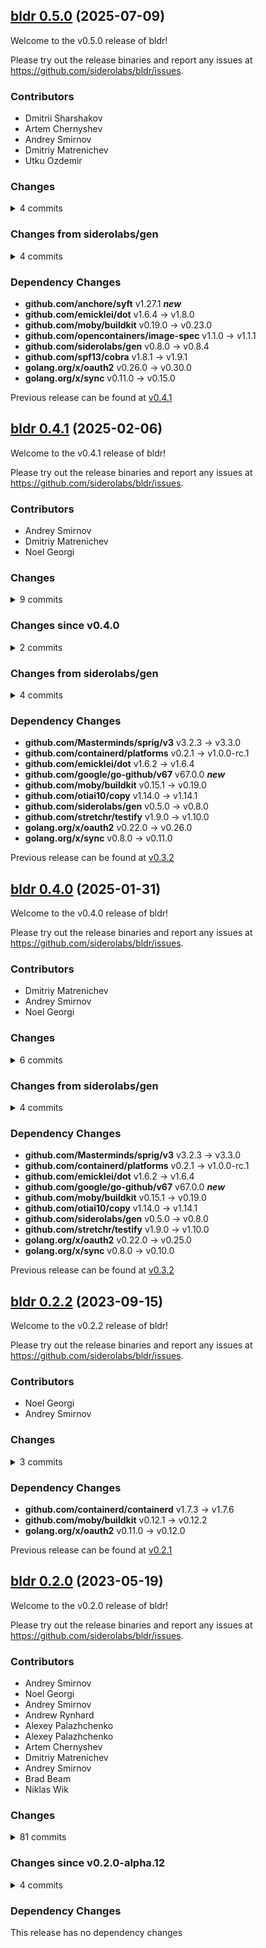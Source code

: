 ## [bldr 0.5.0](https://github.com/siderolabs/bldr/releases/tag/v0.5.0) (2025-07-09)

Welcome to the v0.5.0 release of bldr!



Please try out the release binaries and report any issues at
https://github.com/siderolabs/bldr/issues.

### Contributors

* Dmitrii Sharshakov
* Artem Chernyshev
* Andrey Smirnov
* Dmitriy Matrenichev
* Utku Ozdemir

### Changes
<details><summary>4 commits</summary>
<p>

* [`dafc274`](https://github.com/siderolabs/bldr/commit/dafc274b9454472233f7e4788195d5fc47a6c57f) fix: make SBOM generation work in a multi-step build
* [`38d5691`](https://github.com/siderolabs/bldr/commit/38d5691bb40874088e734aa4c22862166017ca9f) fix: sbom: do not append arch
* [`e45241d`](https://github.com/siderolabs/bldr/commit/e45241de914f4be03ee8311005e1f2d380b1fa2f) feat: add SBOM support
* [`d09e69c`](https://github.com/siderolabs/bldr/commit/d09e69caf574060feb26ae8ead006b9161da8e5c) feat: update dependencies
</p>
</details>

### Changes from siderolabs/gen
<details><summary>4 commits</summary>
<p>

* [`dcb2b74`](https://github.com/siderolabs/gen/commit/dcb2b7417879f230a569ce834dad5c89bd09d6bf) feat: add `panicsafe` package
* [`b36ee43`](https://github.com/siderolabs/gen/commit/b36ee43f667a7a56b340a3e769868ff2a609bb5b) feat: make `xyaml.CheckUnknownKeys` public
* [`3e319e7`](https://github.com/siderolabs/gen/commit/3e319e7e52c5a74d1730be8e47952b3d16d91148) feat: implement `xyaml.UnmarshalStrict`
* [`7c0324f`](https://github.com/siderolabs/gen/commit/7c0324fee9a7cfbdd117f43702fa273689f0db97) chore: future-proof HashTrieMap
</p>
</details>

### Dependency Changes

* **github.com/anchore/syft**               v1.27.1 **_new_**
* **github.com/emicklei/dot**               v1.6.4 -> v1.8.0
* **github.com/moby/buildkit**              v0.19.0 -> v0.23.0
* **github.com/opencontainers/image-spec**  v1.1.0 -> v1.1.1
* **github.com/siderolabs/gen**             v0.8.0 -> v0.8.4
* **github.com/spf13/cobra**                v1.8.1 -> v1.9.1
* **golang.org/x/oauth2**                   v0.26.0 -> v0.30.0
* **golang.org/x/sync**                     v0.11.0 -> v0.15.0

Previous release can be found at [v0.4.1](https://github.com/siderolabs/bldr/releases/tag/v0.4.1)

## [bldr 0.4.1](https://github.com/siderolabs/bldr/releases/tag/v0.4.1) (2025-02-06)

Welcome to the v0.4.1 release of bldr!



Please try out the release binaries and report any issues at
https://github.com/siderolabs/bldr/issues.

### Contributors

* Andrey Smirnov
* Dmitriy Matrenichev
* Noel Georgi

### Changes
<details><summary>9 commits</summary>
<p>

* [`b2a223d`](https://github.com/siderolabs/bldr/commit/b2a223d14d48b88e39ead81772953efc2f4dbdb5) fix: exclude test script output from the result
* [`76a2c8f`](https://github.com/siderolabs/bldr/commit/76a2c8f404b546e5d1d1088c3a0e2406d371ff6d) fix: use single build directory
* [`62ed470`](https://github.com/siderolabs/bldr/commit/62ed470038fb769502600ffb5a3630bbb20c58f5) release(v0.4.0): prepare release
* [`4a79aeb`](https://github.com/siderolabs/bldr/commit/4a79aebb10957f23c7fc82378b4498686bb6fe73) feat: make variant in `pkg.yaml` explicit
* [`d978bcc`](https://github.com/siderolabs/bldr/commit/d978bcc7571839ff65d8a139be600c57135cdbf6) fix: drop TOOLCHAIN from std vars
* [`66b078d`](https://github.com/siderolabs/bldr/commit/66b078d12e99b92c7e9b3a9ceee71936ad52bd4e) fix: drop alpine for `md5sum` step
* [`24a37b0`](https://github.com/siderolabs/bldr/commit/24a37b0f070182ce8706e852f22f54f799761f33) feat: implement support for network mode
* [`40ad501`](https://github.com/siderolabs/bldr/commit/40ad5014b4fc1a187d2c83e1ebcd18f40890a24b) chore: rekres to simplify `.kres.yaml` defaults
* [`73fad60`](https://github.com/siderolabs/bldr/commit/73fad60813195cef4458685335e5e907726bd21e) chore: bump deps
</p>
</details>

### Changes since v0.4.0
<details><summary>2 commits</summary>
<p>

* [`b2a223d`](https://github.com/siderolabs/bldr/commit/b2a223d14d48b88e39ead81772953efc2f4dbdb5) fix: exclude test script output from the result
* [`76a2c8f`](https://github.com/siderolabs/bldr/commit/76a2c8f404b546e5d1d1088c3a0e2406d371ff6d) fix: use single build directory
</p>
</details>

### Changes from siderolabs/gen
<details><summary>4 commits</summary>
<p>

* [`5ae3afe`](https://github.com/siderolabs/gen/commit/5ae3afee65490ca9f4bd32ea41803ab3a17cad7e) chore: update hashtriemap implementation from the latest upstream
* [`e847d2a`](https://github.com/siderolabs/gen/commit/e847d2ace9ede4a17283426dfbc8229121f2909b) chore: add more utilities to xiter
* [`f3c5a2b`](https://github.com/siderolabs/gen/commit/f3c5a2b5aba74e4935d073a0135c4904ef3bbfef) chore: add `Empty` and `Empty2` iterators
* [`c53b90b`](https://github.com/siderolabs/gen/commit/c53b90b4a418b8629d938af06900249ce5acd9e6) chore: add packages xiter/xstrings/xbytes
</p>
</details>

### Dependency Changes

* **github.com/Masterminds/sprig/v3**  v3.2.3 -> v3.3.0
* **github.com/containerd/platforms**  v0.2.1 -> v1.0.0-rc.1
* **github.com/emicklei/dot**          v1.6.2 -> v1.6.4
* **github.com/google/go-github/v67**  v67.0.0 **_new_**
* **github.com/moby/buildkit**         v0.15.1 -> v0.19.0
* **github.com/otiai10/copy**          v1.14.0 -> v1.14.1
* **github.com/siderolabs/gen**        v0.5.0 -> v0.8.0
* **github.com/stretchr/testify**      v1.9.0 -> v1.10.0
* **golang.org/x/oauth2**              v0.22.0 -> v0.26.0
* **golang.org/x/sync**                v0.8.0 -> v0.11.0

Previous release can be found at [v0.3.2](https://github.com/siderolabs/bldr/releases/tag/v0.3.2)

## [bldr 0.4.0](https://github.com/siderolabs/bldr/releases/tag/v0.4.0) (2025-01-31)

Welcome to the v0.4.0 release of bldr!



Please try out the release binaries and report any issues at
https://github.com/siderolabs/bldr/issues.

### Contributors

* Dmitriy Matrenichev
* Andrey Smirnov
* Noel Georgi

### Changes
<details><summary>6 commits</summary>
<p>

* [`4a79aeb`](https://github.com/siderolabs/bldr/commit/4a79aebb10957f23c7fc82378b4498686bb6fe73) feat: make variant in `pkg.yaml` explicit
* [`d978bcc`](https://github.com/siderolabs/bldr/commit/d978bcc7571839ff65d8a139be600c57135cdbf6) fix: drop TOOLCHAIN from std vars
* [`66b078d`](https://github.com/siderolabs/bldr/commit/66b078d12e99b92c7e9b3a9ceee71936ad52bd4e) fix: drop alpine for `md5sum` step
* [`24a37b0`](https://github.com/siderolabs/bldr/commit/24a37b0f070182ce8706e852f22f54f799761f33) feat: implement support for network mode
* [`40ad501`](https://github.com/siderolabs/bldr/commit/40ad5014b4fc1a187d2c83e1ebcd18f40890a24b) chore: rekres to simplify `.kres.yaml` defaults
* [`73fad60`](https://github.com/siderolabs/bldr/commit/73fad60813195cef4458685335e5e907726bd21e) chore: bump deps
</p>
</details>

### Changes from siderolabs/gen
<details><summary>4 commits</summary>
<p>

* [`5ae3afe`](https://github.com/siderolabs/gen/commit/5ae3afee65490ca9f4bd32ea41803ab3a17cad7e) chore: update hashtriemap implementation from the latest upstream
* [`e847d2a`](https://github.com/siderolabs/gen/commit/e847d2ace9ede4a17283426dfbc8229121f2909b) chore: add more utilities to xiter
* [`f3c5a2b`](https://github.com/siderolabs/gen/commit/f3c5a2b5aba74e4935d073a0135c4904ef3bbfef) chore: add `Empty` and `Empty2` iterators
* [`c53b90b`](https://github.com/siderolabs/gen/commit/c53b90b4a418b8629d938af06900249ce5acd9e6) chore: add packages xiter/xstrings/xbytes
</p>
</details>

### Dependency Changes

* **github.com/Masterminds/sprig/v3**  v3.2.3 -> v3.3.0
* **github.com/containerd/platforms**  v0.2.1 -> v1.0.0-rc.1
* **github.com/emicklei/dot**          v1.6.2 -> v1.6.4
* **github.com/google/go-github/v67**  v67.0.0 **_new_**
* **github.com/moby/buildkit**         v0.15.1 -> v0.19.0
* **github.com/otiai10/copy**          v1.14.0 -> v1.14.1
* **github.com/siderolabs/gen**        v0.5.0 -> v0.8.0
* **github.com/stretchr/testify**      v1.9.0 -> v1.10.0
* **golang.org/x/oauth2**              v0.22.0 -> v0.25.0
* **golang.org/x/sync**                v0.8.0 -> v0.10.0

Previous release can be found at [v0.3.2](https://github.com/siderolabs/bldr/releases/tag/v0.3.2)

## [bldr 0.2.2](https://github.com/siderolabs/bldr/releases/tag/v0.2.2) (2023-09-15)

Welcome to the v0.2.2 release of bldr!



Please try out the release binaries and report any issues at
https://github.com/siderolabs/bldr/issues.

### Contributors

* Noel Georgi
* Andrey Smirnov

### Changes
<details><summary>3 commits</summary>
<p>

* [`20de986`](https://github.com/siderolabs/bldr/commit/20de986bf1d15d50bd05cf62da99266af0b590a5) feat: support --cache-from/--cache-imports
* [`38bee98`](https://github.com/siderolabs/bldr/commit/38bee98982471791133abaaa89dbffe225adeb3a) chore: rekres to support gh actions
* [`d7f236f`](https://github.com/siderolabs/bldr/commit/d7f236f3fb0d91382a328b54ebe791b59c9e1f45) chore: add a no-op github workflow
</p>
</details>

### Dependency Changes

* **github.com/containerd/containerd**  v1.7.3 -> v1.7.6
* **github.com/moby/buildkit**          v0.12.1 -> v0.12.2
* **golang.org/x/oauth2**               v0.11.0 -> v0.12.0

Previous release can be found at [v0.2.1](https://github.com/siderolabs/bldr/releases/tag/v0.2.1)




## [bldr 0.2.0](https://github.com/siderolabs/bldr/releases/tag/v0.2.0) (2023-05-19)

Welcome to the v0.2.0 release of bldr!



Please try out the release binaries and report any issues at
https://github.com/siderolabs/bldr/issues.

### Contributors

* Andrey Smirnov
* Noel Georgi
* Andrey Smirnov
* Andrew Rynhard
* Alexey Palazhchenko
* Alexey Palazhchenko
* Artem Chernyshev
* Dmitriy Matrenichev
* Andrey Smirnov
* Brad Beam
* Niklas Wik

### Changes
<details><summary>81 commits</summary>
<p>

* [`97650b2`](https://github.com/siderolabs/bldr/commit/97650b2f1008755eb96718b02506da6ec9a9d5da) feat: implement --no-cache option
* [`bc2438e`](https://github.com/siderolabs/bldr/commit/bc2438e6c434ab5ab1d4b1c2fe85267807a062fd) chore: bump deps
* [`f8905e8`](https://github.com/siderolabs/bldr/commit/f8905e8891415c42f43a37b7d31e3198ca41148f) chore: bump deps
* [`4c077ad`](https://github.com/siderolabs/bldr/commit/4c077ad50b9f2bb86eba31ab0e38c27d6e98776d) chore: rekres + bump deps
* [`3d32358`](https://github.com/siderolabs/bldr/commit/3d323585edc20f7da6ce97ebf19f2e021dc799e1) chore: bump deps
* [`a7421af`](https://github.com/siderolabs/bldr/commit/a7421af3d6f3f72dec684151e89b29990e62ac5b) chore: bump deps
* [`4f20353`](https://github.com/siderolabs/bldr/commit/4f20353d5e3ae974b3fe2a9cbd0cd227bc751a36) chore: bump deps
* [`ed832fe`](https://github.com/siderolabs/bldr/commit/ed832fee42145eac7f50a10509385af113dceda6) chore: bump deps
* [`f2f1d18`](https://github.com/siderolabs/bldr/commit/f2f1d18f5973fa26aaeaba16852164530976c408) chore: bump dependencies
* [`77bd646`](https://github.com/siderolabs/bldr/commit/77bd64695d8fb7c299770ebc885cbfcc0b8aa34e) chore: rekres
* [`0af77c6`](https://github.com/siderolabs/bldr/commit/0af77c6a71ebd007dabe56b44852463cf26a29a0) chore: bump go dependencies
* [`a46c868`](https://github.com/siderolabs/bldr/commit/a46c86846953ba25f67c8ebf1d5261c6bb55e4dc) chore: bump dependencies
* [`804a03b`](https://github.com/siderolabs/bldr/commit/804a03ba8d2ab379f0f1a3ecca708b9e45e11b17) chore: bump dependencies
* [`1218936`](https://github.com/siderolabs/bldr/commit/12189362f4fccac5205b9f527dbbc402d3269dce) chore: bump deps
* [`afa3012`](https://github.com/siderolabs/bldr/commit/afa301220eaebdea9ef87ef22d5e2e389f4e8c95) chore: disable drone slack pipeline for renovate
* [`f2690f0`](https://github.com/siderolabs/bldr/commit/f2690f0a188e78d91d6c1c9d7619ac13e99c7367) chore: disable drone for renovate/dependabot
* [`cb072a4`](https://github.com/siderolabs/bldr/commit/cb072a42d0bd61fadf21158c7c5d9791c11b4934) chore: bump deps
* [`42c0ffb`](https://github.com/siderolabs/bldr/commit/42c0ffb7ea8048aa353a71aaa2edae994041f150) fix: multi arch build
* [`5613733`](https://github.com/siderolabs/bldr/commit/5613733b0afc35b815b8cb6413ab4c9ad0a33b10) chore: update renovate config
* [`9b2810f`](https://github.com/siderolabs/bldr/commit/9b2810f5628b91e5a4b467f6c9b3dc0894bfab13) chore: kresify, rename
* [`b979fbd`](https://github.com/siderolabs/bldr/commit/b979fbd2ee8943189ba7d1324d860c24ebb438a2) feat: implement additional variables and `bldr eval`
* [`bf9bada`](https://github.com/siderolabs/bldr/commit/bf9bada3887973c2d3747ca0dc260ab70060aa2f) fix: remove "promoted dependency" feature
* [`a714657`](https://github.com/siderolabs/bldr/commit/a7146576d131c2cd02950dbbc0a5196e8c43b74d) fix: skip merging if no dependencies found
* [`cedc88a`](https://github.com/siderolabs/bldr/commit/cedc88afad45bd9fa9806898c70569b60952fc68) feat: support build behind proxy
* [`81055c0`](https://github.com/siderolabs/bldr/commit/81055c0ec29ef7e59c38888d5f8d4387199af4bf) fix: make sure cache persists local context changes
* [`03757bb`](https://github.com/siderolabs/bldr/commit/03757bbefd06252193e1aacf56b3e05fa39c112a) feat: use new LLB merge operation, allow `from:` in deps
* [`febf1d0`](https://github.com/siderolabs/bldr/commit/febf1d058184ee5c40694b25515685847a43b1da) chore: bump dependencies
* [`9d49478`](https://github.com/siderolabs/bldr/commit/9d49478dc112cd1badedb0d02e190dc004b6fb62) chore: rename org
* [`376fe2b`](https://github.com/siderolabs/bldr/commit/376fe2b51afaf7f5d6b03a22bf550fce751319c9) feat: implement `SOURCE_DATE_EPOCH` build argument
* [`7a0ad18`](https://github.com/siderolabs/bldr/commit/7a0ad18e3627300e29ce43088a64735b964a2d3e) feat: support cache mounts
* [`86cfe12`](https://github.com/siderolabs/bldr/commit/86cfe1251e0ed61758ed2483087b4842df6918c4) fix: respect HTTP proxy settings
* [`e2c007a`](https://github.com/siderolabs/bldr/commit/e2c007a86bcc7c63b60e336b5cbe13f47529276a) feat: optimize build time by removing unnecessary I/O
* [`384f28d`](https://github.com/siderolabs/bldr/commit/384f28d53e6b46cb28f836c83d7d3d200959b25b) chore: add debug `--json` flag to `llb`
* [`d4df177`](https://github.com/siderolabs/bldr/commit/d4df177f8c458ab672f2817b1352603cff7fd4ff) feat: bump Alpine image for the `alpine` image
* [`6ffa6b2`](https://github.com/siderolabs/bldr/commit/6ffa6b27d6e90ca069d2cd107927d343741ba082) feat: add destination name to error messages
* [`3198175`](https://github.com/siderolabs/bldr/commit/3198175d11e21abbc1982ef4efeed45acd817f20) chore: bump dependencies
* [`8c545bd`](https://github.com/siderolabs/bldr/commit/8c545bda7798f92c1458391eec5fd0e627980dbf) fix: detect updates for containerd
* [`a8d27f7`](https://github.com/siderolabs/bldr/commit/a8d27f75d69a2b7011e2f7bd82d8df5708b2e14d) fix: detect updates for runc and similar pkgs
* [`aa62d4a`](https://github.com/siderolabs/bldr/commit/aa62d4a95b363f7cd893287d94dd8859e266f0ee) feat: add checksum validation
* [`07cd6ea`](https://github.com/siderolabs/bldr/commit/07cd6eae82156960969b383e8262767eb6318a87) feat: implement `bldr update --dry` command
* [`533e360`](https://github.com/siderolabs/bldr/commit/533e360b70b7355fb6ce39409d182b05ae62f1df) feat: add support for image labels
* [`f27a804`](https://github.com/siderolabs/bldr/commit/f27a804661d14d11f9080ed1a9d4a5fe26923279) fix: support multi-platform key passed in via options
* [`f3b2dcf`](https://github.com/siderolabs/bldr/commit/f3b2dcfb1824cef1b64380f16aae7a0758773d8b) fix: update properly reference to the image in export map
* [`f71d92d`](https://github.com/siderolabs/bldr/commit/f71d92dd7bdaac547dc73b11ad1abea2be265ece) chore: fix master build by adding `SSH_KEY`
* [`e42dfc4`](https://github.com/siderolabs/bldr/commit/e42dfc41f8c6257f95c7441dead74c0f0948f28a) feat: build bldr for linux/amd64 and linux/arm64
* [`39b6665`](https://github.com/siderolabs/bldr/commit/39b6665ea6be1ad25c9b3ea781a7422f24d33f6f) docs: use correct term instead of 'shebang'
* [`47a36b3`](https://github.com/siderolabs/bldr/commit/47a36b363db4ed4da426d9c3a6168c1772d53b35) fix: linter shouldn't complain on `finalize` on `steps` missing
* [`4f43f7e`](https://github.com/siderolabs/bldr/commit/4f43f7ef3b3f091de687feb2a2d7b65ad5bcca3c) chore: use git instead of gitmeta
* [`7745285`](https://github.com/siderolabs/bldr/commit/7745285a1fc6f0b652eb772eb1a5cb05505dc846) test: add integration test for variables and Sprig template funcs
* [`ba41ffb`](https://github.com/siderolabs/bldr/commit/ba41ffba28240cb282d61313157a8fb5539540ba) chore: fancy slack webhook message
* [`b40ae96`](https://github.com/siderolabs/bldr/commit/b40ae96d78d16a5b4a94131d5a731a6ec80175c6) feat: implement integration tests for bldr
* [`fb7f613`](https://github.com/siderolabs/bldr/commit/fb7f613c141e698e0058f226d68cd487f5274878) feat: add `bldr validate` command
* [`31a7421`](https://github.com/siderolabs/bldr/commit/31a74218aa7f0424e4eff4f8e31c87348d60151a) feat: stop on error in any package, more validation
* [`b10aef0`](https://github.com/siderolabs/bldr/commit/b10aef032c74e4d3a4cb378a0dcc530f04e3e27c) chore: move 'upgrade' under `pkg/`
* [`8513435`](https://github.com/siderolabs/bldr/commit/851343553603812ff4dd1e46f25030a5364b8a56) docs: add documentation for the `bldr`
* [`94637ff`](https://github.com/siderolabs/bldr/commit/94637ff23327495e4e7c9ed9092d9adf4e2bdc68) fix: add 'test' step to the build
* [`d8b00d4`](https://github.com/siderolabs/bldr/commit/d8b00d40620be87434049da7768c71a3c699dd45) chore: remove ca-certificates from base image
* [`1289eba`](https://github.com/siderolabs/bldr/commit/1289ebad6a228be0300c524748adfecc39ae34db) feat: implement `Pkgfile` and support variables for templates
* [`2b9366f`](https://github.com/siderolabs/bldr/commit/2b9366f80af0cb26cf99cf1bae0bb4c83194abb3) feat: add support for runtime dependencies
* [`ae7df38`](https://github.com/siderolabs/bldr/commit/ae7df38c9cef96424b1b110d5784261f6b8f642f) feat: add Alpine packages to the dependency graph
* [`067a1ea`](https://github.com/siderolabs/bldr/commit/067a1ea1db4b5c4657c3a84b8d3c836081c0fd68) feat: allow 'graph' to be generated without 'target'
* [`cdc4af3`](https://github.com/siderolabs/bldr/commit/cdc4af324b34ee0f9987a357022bfa7c045be11c) feat: graph external dependencies (images) in addition to stages
* [`3576a53`](https://github.com/siderolabs/bldr/commit/3576a53b846cbcfdabadd02ce5b5402242d62db5) chore: add golangci-lint and fix linter issues
* [`285fcfe`](https://github.com/siderolabs/bldr/commit/285fcfe36f5295f59fefecdf4ebb6239dab4dada) chore: remove 'bldr convert' command
* [`2b3b543`](https://github.com/siderolabs/bldr/commit/2b3b5431ec2255a46ba54c4b5b545f18ad896d11) chore: bump docker version to enable image push
* [`8292442`](https://github.com/siderolabs/bldr/commit/8292442a1ad1bc8eb3222c29fe42343148d0a479) chore: make bldr push its images on 'master' build
* [`ea80f4e`](https://github.com/siderolabs/bldr/commit/ea80f4eca626478c0ed850cc523831d100c0af6f) feat: new version of bldr based on buildkit LLB
* [`e37bd48`](https://github.com/siderolabs/bldr/commit/e37bd48d007c89cf346c0f2f82921725fa32a458) chore: use Alpine 3.10 as base image for the builds
* [`2be6335`](https://github.com/siderolabs/bldr/commit/2be63354c638d48a76fe4b1ab88018f25fac8d9f) chore: default organization/registry to the ones bldr was built with
* [`62ea4a5`](https://github.com/siderolabs/bldr/commit/62ea4a53e8557f9ecba1642bddc0299ad97986e3) chore: fix race in verify method
* [`0272817`](https://github.com/siderolabs/bldr/commit/0272817d5193dcdef843b9cc6e16fb0befb9ba22) chore: update channel name
* [`78d400c`](https://github.com/siderolabs/bldr/commit/78d400cc7554e4885728c80376297a7433d2d086) chore: bump docker in Drone (#11)
* [`946e61b`](https://github.com/siderolabs/bldr/commit/946e61b2e0dd517571462af6861e4ab1ef3ec803) fix: fix typo in path (#8)
* [`5d96fb8`](https://github.com/siderolabs/bldr/commit/5d96fb877aad63708c630029c46bd3e40ded23a6) fix: set the build path last (#7)
* [`eb82bb7`](https://github.com/siderolabs/bldr/commit/eb82bb7dfe854ad9468492ffe3dea41d0a4292fe) fix: add the cache flags (#6)
* [`fe3cbd3`](https://github.com/siderolabs/bldr/commit/fe3cbd3a9239cdccb16f76d8cc92992afd3ed482) chore: set docker mtu to 1440 (#5)
* [`f5305ac`](https://github.com/siderolabs/bldr/commit/f5305acba61b24949e049c18e643f17d5336b526) feat: move cache flags to CLI options (#4)
* [`95bb0e7`](https://github.com/siderolabs/bldr/commit/95bb0e784149a0853657b0975c787ce65f0a0c6f) feat: initial implementation (#3)
* [`988e857`](https://github.com/siderolabs/bldr/commit/988e8570e4955cc7454dfb56643795e374926f6c) Merge pull request  [#1](https://github.com/siderolabs/bldr/pull/1) from andrewrynhard/initial-implementation
* [`5c25018`](https://github.com/siderolabs/bldr/commit/5c250181e8d3699a4e30716bb8112cb246853b22) feat: initial implementation
* [`7c244c6`](https://github.com/siderolabs/bldr/commit/7c244c6fbcb04fdd9d3aa1daa1f77cb01f7af93d) Initial commit
</p>
</details>

### Changes since v0.2.0-alpha.12
<details><summary>4 commits</summary>
<p>

* [`97650b2`](https://github.com/siderolabs/bldr/commit/97650b2f1008755eb96718b02506da6ec9a9d5da) feat: implement --no-cache option
* [`bc2438e`](https://github.com/siderolabs/bldr/commit/bc2438e6c434ab5ab1d4b1c2fe85267807a062fd) chore: bump deps
* [`f8905e8`](https://github.com/siderolabs/bldr/commit/f8905e8891415c42f43a37b7d31e3198ca41148f) chore: bump deps
* [`4c077ad`](https://github.com/siderolabs/bldr/commit/4c077ad50b9f2bb86eba31ab0e38c27d6e98776d) chore: rekres + bump deps
</p>
</details>

### Dependency Changes

This release has no dependency changes

